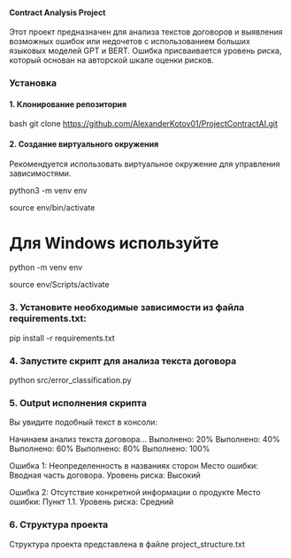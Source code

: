 #### Contract Analysis Project

Этот проект предназначен для анализа текстов договоров и выявления возможных ошибок или недочетов с использованием больших языковых моделей GPT и BERT. Ошибка присваивается уровень риска, который основан на авторской шкале оценки рисков.


### Установка

#### 1. Клонирование репозитория

bash
git clone https://github.com/AlexanderKotov01/ProjectContractAI.git


#### 2. Создание виртуального окружения

Рекомендуется использовать виртуальное окружение для управления зависимостями.

python3 -m venv env

source env/bin/activate  

# Для Windows используйте 

python -m venv env

source env/Scripts/activate

### 3. Установите необходимые зависимости из файла requirements.txt:

pip install -r requirements.txt

### 4. Запустите скрипт для анализа текста договора

python src/error_classification.py

### 5. Output исполнения скрипта
Вы увидите подобный текст в консоли:

Начинаем анализ текста договора...
Выполнено: 20%
Выполнено: 40%
Выполнено: 60%
Выполнено: 80%
Выполнено: 100%

Ошибка 1: Неопределенность в названиях сторон
Место ошибки: Вводная часть договора.
Уровень риска: Высокий

Ошибка 2: Отсутствие конкретной информации о продукте
Место ошибки: Пункт 1.1.
Уровень риска: Средний

### 6. Структура проекта

Структура проекта представлена в файле project_structure.txt
